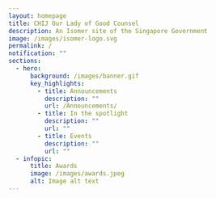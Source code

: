 ```yaml
---
layout: homepage
title: CHIJ Our Lady of Good Counsel
description: An Isomer site of the Singapore Government
image: /images/isomer-logo.svg
permalink: /
notification: ""
sections:
  - hero:
      background: /images/banner.gif
      key_highlights:
        - title: Announcements
          description: ""
          url: /Announcements/
        - title: In the spotlight
          description: ""
          url: ""
        - title: Events
          description: ""
          url: ""
  - infopic:
      title: Awards
      image: /images/awards.jpeg
      alt: Image alt text
---
```

